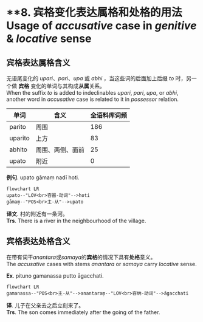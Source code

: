 # **8. 宾格变化表达属格和处格的用法<br>**Usage of** *accusative* case in *genitive* & *locative* sense
## 宾格表达属格含义

无语尾变化的 *upari*、*pari*、*upa* 或 *abhi* ，当这些词的后面加上后缀 *to* 时，另一个做 **宾格** 变化的单词与其构成**从属**关系。<br>
When the suffix *to* is added to indeclinables *upari*, *pari*, *upa*, or *abhi*, another word in *accusative* case is related to it in *possessor* relation.

|单词|含义|全语料库词频|
|-|-|-|
|parito|周围|186|
|uparito|上方|83|
|abhito|周围、两侧、面前|25|
|upato|附近|0|

**例句**. upato gāmaṃ nadī hoti.
```mermaid
flowchart LR
upato--"LOV<br>容器-动词"-->hoti
gāmaṃ--"POS<br>主-从"-->upato
```
**译文**. 村的附近有一条河。<br>
**Trs**. There is a river in the neighbourhood of the village. 


## 宾格表达处格含义

在带有词干*anantara*或*samaya*的**宾格**的情况下具有**处格**意义。<br>
The *accusative* cases with stems *anantara* or *samaya* carry *locative* sense. 

**Ex**. pituno gamanassa  putto āgacchati. 
```mermaid
flowchart LR
gamanassa--"POS<br>主-从"-->anantaraṃ--"LOV<br>容纳-动词"-->āgacchati
```
**译**. 儿子在父亲去之后立刻来了。<br>
**Trs**. The son comes immediately after the going of the father. 
 


 